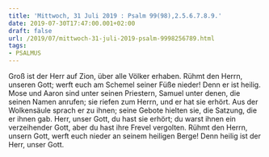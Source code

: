 ```yaml
---
title: 'Mittwoch, 31 Juli 2019 : Psalm 99(98),2.5.6.7.8.9.'
date: 2019-07-30T17:47:00.001+02:00
draft: false
url: /2019/07/mittwoch-31-juli-2019-psalm-9998256789.html
tags: 
- PSALMUS
---
```


Groß ist der Herr auf Zion, über alle Völker erhaben. Rühmt den Herrn, unseren Gott; werft euch am Schemel seiner Füße nieder! Denn er ist heilig. Mose und Aaron sind unter seinen Priestern, Samuel unter denen, die seinen Namen anrufen; sie riefen zum Herrn, und er hat sie erhört. Aus der Wolkensäule sprach er zu ihnen; seine Gebote hielten sie, die Satzung, die er ihnen gab. Herr, unser Gott, du hast sie erhört; du warst ihnen ein verzeihender Gott, aber du hast ihre Frevel vergolten. Rühmt den Herrn, unsern Gott, werft euch nieder an seinem heiligen Berge! Denn heilig ist der Herr, unser Gott.